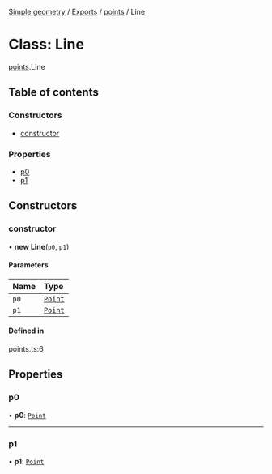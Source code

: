 [Simple geometry](../README.md) / [Exports](../modules.md) / [points](../modules/points.md) / Line

# Class: Line

[points](../modules/points.md).Line

## Table of contents

### Constructors

- [constructor](points.Line.md#constructor)

### Properties

- [p0](points.Line.md#p0)
- [p1](points.Line.md#p1)

## Constructors

### constructor

• **new Line**(`p0`, `p1`)

#### Parameters

| Name | Type |
| :------ | :------ |
| `p0` | [`Point`](points.Point.md) |
| `p1` | [`Point`](points.Point.md) |

#### Defined in

points.ts:6

## Properties

### p0

• **p0**: [`Point`](points.Point.md)

___

### p1

• **p1**: [`Point`](points.Point.md)

